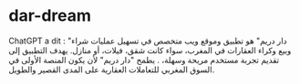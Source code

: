# dar-dream
   ChatGPT a dit : "دار دريم" هو تطبيق وموقع ويب متخصص في تسهيل عمليات شراء وبيع وكراء العقارات في المغرب، سواء كانت شقق، فيلات، أو منازل. يهدف التطبيق إلى تقديم تجربة مستخدم مريحة وسهلة، . يطمح "دار دريم" لأن يكون المنصة الأولى في السوق المغربي للتعاملات العقارية على المدى القصير والطويل.
